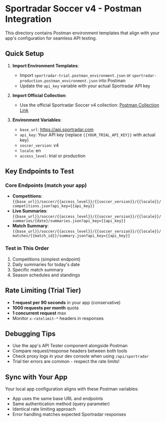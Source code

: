# Sportradar Soccer v4 - Postman Integration

This directory contains Postman environment templates that align with your app's configuration for seamless API testing.

## Quick Setup

1. **Import Environment Templates**:
   - Import `sportradar-trial.postman_environment.json` or `sportradar-production.postman_environment.json` into Postman
   - Update the `api_key` variable with your actual Sportradar API key

2. **Import Official Collection**:
   - Use the official Sportradar Soccer v4 collection: [Postman Collection Link](https://www.postman.com/sportradar-media-apis/sportradar-media-apis/collection/da46co8/sportradar-soccer-v4)

3. **Environment Variables**:
   - `base_url`: https://api.sportradar.com
   - `api_key`: Your API key (replace `{{YOUR_TRIAL_API_KEY}}` with actual key)
   - `soccer_version`: v4
   - `locale`: en
   - `access_level`: trial or production

## Key Endpoints to Test

### Core Endpoints (match your app)
- **Competitions**: `{{base_url}}/soccer/{{access_level}}/{{soccer_version}}/{{locale}}/competitions.json?api_key={{api_key}}`
- **Live Summaries**: `{{base_url}}/soccer/{{access_level}}/{{soccer_version}}/{{locale}}/summaries/{date}/summaries.json?api_key={{api_key}}`
- **Match Summary**: `{{base_url}}/soccer/{{access_level}}/{{soccer_version}}/{{locale}}/matches/{{match_id}}/summary.json?api_key={{api_key}}`

### Test in This Order
1. Competitions (simplest endpoint)
2. Daily summaries for today's date
3. Specific match summary
4. Season schedules and standings

## Rate Limiting (Trial Tier)
- **1 request per 90 seconds** in your app (conservative)
- **1000 requests per month** quota
- **1 concurrent request** max
- Monitor `x-ratelimit-*` headers in responses

## Debugging Tips
- Use the app's API Tester component alongside Postman
- Compare request/response headers between both tools
- Check proxy logs in your dev console when using `/api/sportradar` 
- Trial tier errors are common - respect the rate limits!

## Sync with Your App
Your local app configuration aligns with these Postman variables:
- App uses the same base URL and endpoints
- Same authentication method (query parameter)
- Identical rate limiting approach
- Error handling matches expected Sportradar responses